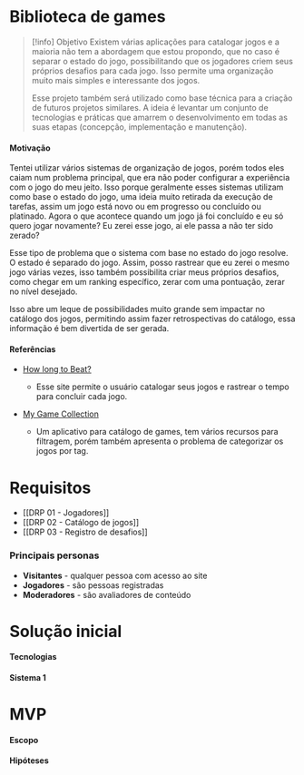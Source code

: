 # Biblioteca de games

> [!info] Objetivo
> Existem várias aplicações para catalogar jogos e a maioria não tem a abordagem que estou propondo, que no caso é separar o estado do jogo, possibilitando que os jogadores criem seus próprios desafios para cada jogo. Isso permite uma organização muito mais simples e interessante dos jogos.
> 
> Esse projeto também será utilizado como base técnica para a criação de futuros projetos similares. A ideia é levantar um conjunto de tecnologias e práticas que amarrem o desenvolvimento em todas as suas etapas (concepção, implementação e manutenção).

#### Motivação

Tentei utilizar vários sistemas de organização de jogos, porém todos eles caiam num problema principal, que era não poder configurar a experiência com o jogo do meu jeito. Isso porque geralmente esses sistemas utilizam como base o estado do jogo, uma ideia muito retirada da execução de tarefas, assim um jogo está novo ou em progresso ou concluído ou platinado. Agora o que acontece quando um jogo já foi concluído e eu só quero jogar novamente? Eu zerei esse jogo, ai ele passa a não ter sido zerado?

Esse tipo de problema que o sistema com base no estado do jogo resolve. O estado é separado do jogo. Assim, posso rastrear que eu zerei o mesmo jogo várias vezes, isso também possibilita criar meus próprios desafios, como chegar em um ranking específico, zerar com uma pontuação, zerar no nível desejado. 

Isso abre um leque de possibilidades muito grande sem impactar no catálogo dos jogos, permitindo assim fazer retrospectivas do catálogo, essa informação é bem divertida de ser gerada.

#### Referências

- [How long to Beat?](https://howlongtobeat.com/)
	- Esse site permite o usuário catalogar seus jogos e rastrear o tempo para concluir cada jogo.

- [My Game Collection](https://play.google.com/store/apps/details?id=com.tuyware.mygamecollection&hl=pt_BR&pli=1)
	- Um aplicativo para catálogo de games, tem vários recursos para filtragem, porém também apresenta o problema de categorizar os jogos por tag.

# Requisitos

- [[DRP 01 - Jogadores]]
- [[DRP 02 - Catálogo de jogos]]
- [[DRP 03 - Registro de desafios]]

### Principais personas

- **Visitantes** - qualquer pessoa com acesso ao site
- **Jogadores** - são pessoas registradas
- **Moderadores** - são avaliadores de conteúdo


# Solução inicial


#### Tecnologias


#### Sistema 1


# MVP

#### Escopo

#### Hipóteses
